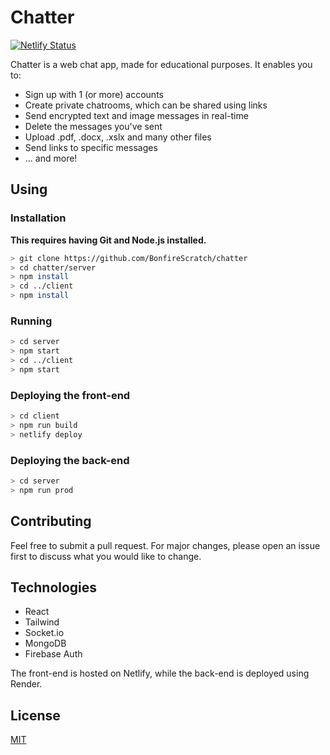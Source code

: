 # Chatter

[![Netlify Status](https://api.netlify.com/api/v1/badges/d7a72f86-60fb-4aad-8c66-45ed01d6edee/deploy-status)](https://app.netlify.com/sites/chatter-js-app/deploys)

Chatter is a web chat app, made for educational purposes. It enables you to:
- Sign up with 1 (or more) accounts
- Create private chatrooms, which can be shared using links
- Send encrypted text and image messages in real-time
- Delete the messages you've sent
- Upload .pdf, .docx, .xslx and many other files
- Send links to specific messages
- ... and more!

## Using
### Installation

**This requires having Git and Node.js installed.**

```bash
> git clone https://github.com/BonfireScratch/chatter
> cd chatter/server
> npm install
> cd ../client
> npm install
```

### Running

```bash
> cd server
> npm start
> cd ../client
> npm start
```

### Deploying the front-end

```bash
> cd client
> npm run build
> netlify deploy
```

### Deploying the back-end

```bash
> cd server
> npm run prod
```

## Contributing
Feel free to submit a pull request. For major changes, please open an issue first to discuss what you would like to change.

## Technologies
- React
- Tailwind
- Socket.io
- MongoDB
- Firebase Auth

The front-end is hosted on Netlify, while the back-end is deployed using Render.

## License
[MIT](https://choosealicense.com/licenses/mit/)